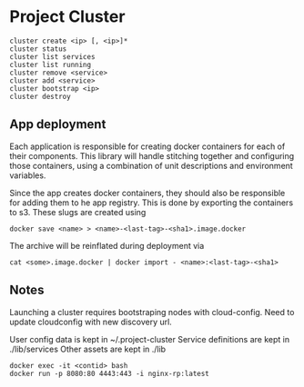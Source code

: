 
Project Cluster
============

```
cluster create <ip> [, <ip>]*
cluster status
cluster list services
cluster list running
cluster remove <service>
cluster add <service>
cluster bootstrap <ip>
cluster destroy
```


App deployment
--------------

Each application is responsible for creating docker containers for each of their components. This library will handle stitching together and configuring those containers, using a combination of unit descriptions and environment variables.


Since the app creates docker containers, they should also be responsible for adding them to he app registry. This is done by exporting the containers to s3. These slugs are created using

```
docker save <name> > <name>-<last-tag>-<sha1>.image.docker
```

The archive will be reinflated during deployment via

```
cat <some>.image.docker | docker import - <name>:<last-tag>-<sha1>
```


Notes
-----------

Launching a cluster requires bootstraping nodes with cloud-config. Need to update cloudconfig with new discovery url.


User config data is kept in ~/.project-cluster
Service definitions are kept in ./lib/services
Other assets are kept in ./lib


```
docker exec -it <contid> bash
docker run -p 8080:80 4443:443 -i nginx-rp:latest
```
